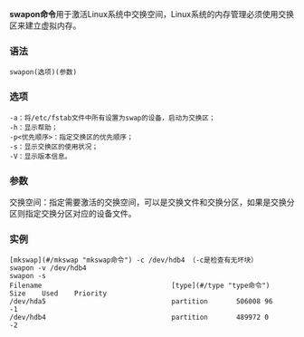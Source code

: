 **swapon命令**用于激活Linux系统中交换空间，Linux系统的内存管理必须使用交换区来建立虚拟内存。

### 语法  

```
swapon(选项)(参数)
```

### 选项  

```
-a：将/etc/fstab文件中所有设置为swap的设备，启动为交换区；
-h：显示帮助；
-p<优先顺序>：指定交换区的优先顺序；
-s：显示交换区的使用状况；
-V：显示版本信息。
```

### 参数  

交换空间：指定需要激活的交换空间，可以是交换文件和交换分区，如果是交换分区则指定交换分区对应的设备文件。

### 实例  

```
[mkswap](#/mkswap "mkswap命令") -c /dev/hdb4 （-c是检查有无坏块）
swapon -v /dev/hdb4
swapon -s
Filename                                [type](#/type "type命令")            Size    Used    Priority
/dev/hda5                               partition       506008 96      -1
/dev/hdb4                               partition       489972 0       -2
```